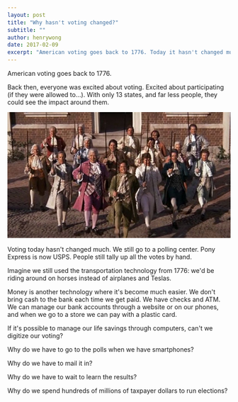 ```yaml
---
layout: post
title: "Why hasn't voting changed?"
subtitle: ""
author: henrywong
date: 2017-02-09
excerpt: "American voting goes back to 1776. Today it hasn't changed much. We still go to a polling center. Pony Express is now USPS. People still tally up all the votes by hand."
---
```


American voting goes back to 1776.

Back then, everyone was excited about voting. Excited about participating (if they were allowed to...). With only 13 states, and far less people, they could see the impact around them.

![](/assets/article_images/2016-10-11-why-hasnt-voting-change/1776.jpeg)

Voting today hasn't changed much. We still go to a polling center. Pony Express is now USPS. People still tally up all the votes by hand.

Imagine we still used the transportation technology from 1776: we'd be riding around on horses instead of airplanes and Teslas.

Money is another technology where it's become much easier. We don't bring cash to the bank each time we get paid. We have checks and ATM. We can manage our bank accounts through a website or on our phones, and when we go to a store we can pay with a plastic card.

If it's possible to manage our life savings through computers, can't we digitize our voting?

Why do we have to go to the polls when we have smartphones?

Why do we have to mail it in?

Why do we have to wait to learn the results?

Why do we spend hundreds of millions of taxpayer dollars to run elections?
